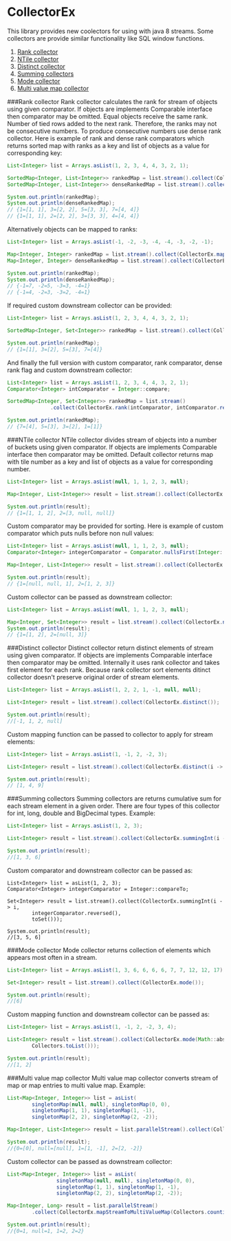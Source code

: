 # CollectorEx
This library provides new coolectors for using with java 8 streams. Some collectors are provide similar functionality like SQL window functions.

1. [Rank collector](#rank)
2. [NTile collector](#ntile)
3. [Distinct collector](#distinct)
4. [Summing collectors](#summing)
5. [Mode collector](#mode)
6. [Multi value map collector](#multimap)

###<a name="rank">Rank collector</a>
Rank collector calculates the rank for stream of objects using given comparator. If objects are implements Comparable interface then comparator may be omitted. Equal objects receive the same rank. Number of tied rows added to the next rank. Therefore, the ranks may not be consecutive numbers. To produce consecutive numbers use dense rank collector. Here is example of rank and dense rank comparators which returns sorted map with ranks as a key and list of objects as a value for corresponding key:
```java
List<Integer> list = Arrays.asList(1, 2, 3, 4, 4, 3, 2, 1);

SortedMap<Integer, List<Integer>> rankedMap = list.stream().collect(CollectorEx.rank());
SortedMap<Integer, List<Integer>> denseRankedMap = list.stream().collect(CollectorEx.denseRank());

System.out.println(rankedMap);
System.out.println(denseRankedMap);
// {1=[1, 1], 3=[2, 2], 5=[3, 3], 7=[4, 4]}
// {1=[1, 1], 2=[2, 2], 3=[3, 3], 4=[4, 4]}
```
Alternatively objects can be mapped to ranks:
```java
List<Integer> list = Arrays.asList(-1, -2, -3, -4, -4, -3, -2, -1);

Map<Integer, Integer> rankedMap = list.stream().collect(CollectorEx.mapObjToRank());
Map<Integer, Integer> denseRankedMap = list.stream().collect(CollectorEx.mapObjToDenseRank());

System.out.println(rankedMap);
System.out.println(denseRankedMap);
// {-1=7, -2=5, -3=3, -4=1}
// {-1=4, -2=3, -3=2, -4=1}
```
If required custom downstream collector can be provided:
```java
List<Integer> list = Arrays.asList(1, 2, 3, 4, 4, 3, 2, 1);

SortedMap<Integer, Set<Integer>> rankedMap = list.stream().collect(CollectorEx.rank(Collectors.toSet()));

System.out.println(rankedMap);
// {1=[1], 3=[2], 5=[3], 7=[4]}
```
And finally the full version with custom comparator, rank comparator, dense rank flag and custom downstream collector:
```java
List<Integer> list = Arrays.asList(1, 2, 3, 4, 4, 3, 2, 1);
Comparator<Integer> intComparator = Integer::compare;

SortedMap<Integer, Set<Integer>> rankedMap = list.stream()
              .collect(CollectorEx.rank(intComparator, intComparator.reversed(), false, Collectors.toSet()));

System.out.println(rankedMap);
// {7=[4], 5=[3], 3=[2], 1=[1]}
```
###<a name="ntile">NTile collector</a>
NTile collector divides stream of objects into a number of buckets using given comparator. If objects are implements Comparable interface then comparator may be omitted. Default collector returns map with tile number as a key and list of objects as a value for corresponding number.
```java
List<Integer> list = Arrays.asList(null, 1, 1, 2, 3, null);

Map<Integer, List<Integer>> result = list.stream().collect(CollectorEx.ntile(2));

System.out.println(result);
// {1=[1, 1, 2], 2=[3, null, null]}
```
Custom comparator may be provided for sorting. Here is example of custom comparator which puts nulls before non null values:
```java
List<Integer> list = Arrays.asList(null, 1, 1, 2, 3, null);
Comparator<Integer> integerComparator = Comparator.nullsFirst(Integer::compareTo);

Map<Integer, List<Integer>> result = list.stream().collect(CollectorEx.ntile(2, integerComparator));

System.out.println(result);
// {1=[null, null, 1], 2=[1, 2, 3]}
```
Custom collector can be passed as downstream collector:
```java
List<Integer> list = Arrays.asList(null, 1, 1, 2, 3, null);

Map<Integer, Set<Integer>> result = list.stream().collect(CollectorEx.ntile(2, toSet()));
System.out.println(result);
// {1=[1, 2], 2=[null, 3]}
```
###<a name="distinct">Distinct collector</a>
Distinct collector return distinct elements of stream using given comparator. If objects are implements Comparable interface then comparator may be omitted. Internally it uses rank collector and takes first element for each rank. Because rank collector sort elements ditinct collector doesn't preserve original order of stream elements.
```java
List<Integer> list = Arrays.asList(1, 2, 2, 1, -1, null, null);

List<Integer> result = list.stream().collect(CollectorEx.distinct());

System.out.println(result);
//[-1, 1, 2, null]
```
Custom mapping function can be passed to collector to apply for stream elements:
```java
List<Integer> list = Arrays.asList(1, -1, 2, -2, 3);

List<Integer> result = list.stream().collect(CollectorEx.distinct(i ->  i * i));

System.out.println(result);
// [1, 4, 9]
```
###<a name="summing">Summing collectors</a>
Summing collectors are returns cumulative sum for each stream element in a given order. There are four types of this collector for int, long, double and BigDecimal types. Example:
```java
List<Integer> list = Arrays.asList(1, 2, 3);

List<Integer> result = list.stream().collect(CollectorEx.summingInt(i -> i));

System.out.println(result);
//[1, 3, 6]
```
Custom comparator and  downstream collector can be passed as:
```java7
List<Integer> list = asList(1, 2, 3);
Comparator<Integer> integerComparator = Integer::compareTo;

Set<Integer> result = list.stream().collect(CollectorEx.summingInt(i -> i,
        integerComparator.reversed(),
        toSet()));

System.out.println(result);
//[3, 5, 6]
```
###<a name="mode">Mode collector</a>
Mode collector returns collection of elements which appears most often in a stream.
```java
List<Integer> list = Arrays.asList(1, 3, 6, 6, 6, 6, 7, 7, 12, 12, 17);

Set<Integer> result = list.stream().collect(CollectorEx.mode());

System.out.println(result);
//[6]
```
Custom mapping function and  downstream collector can be passed as:
```java
List<Integer> list = Arrays.asList(1, -1, 2, -2, 3, 4);

List<Integer> result = list.stream().collect(CollectorEx.mode(Math::abs,
        Collectors.toList()));

System.out.println(result);
//[1, 2]
```
###<a name="multimap">Multi value map collector</a>
Multi value map collector converts stream of map or map entries to multi value map. Example:
```java
List<Map<Integer, Integer>> list = asList(
        singletonMap(null, null), singletonMap(0, 0),
        singletonMap(1, 1), singletonMap(1, -1),
        singletonMap(2, 2), singletonMap(2, -2));

Map<Integer, List<Integer>> result = list.parallelStream().collect(CollectorEx.mapStreamToMultiValueMap());

System.out.println(result);
//{0=[0], null=[null], 1=[1, -1], 2=[2, -2]}
```
Custom collector can be passed as downstream collector:
```java
List<Map<Integer, Integer>> list = asList(
                singletonMap(null, null), singletonMap(0, 0),
                singletonMap(1, 1), singletonMap(1, -1),
                singletonMap(2, 2), singletonMap(2, -2));

Map<Integer, Long> result = list.parallelStream()
        .collect(CollectorEx.mapStreamToMultiValueMap(Collectors.counting()));

System.out.println(result);
//{0=1, null=1, 1=2, 2=2}
```
